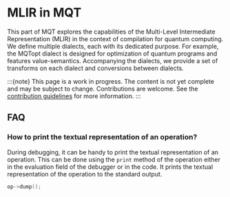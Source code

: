 # MLIR in MQT

This part of MQT explores the capabilities of the Multi-Level Intermediate Representation (MLIR) in the context of compilation for quantum computing.
We define multiple dialects, each with its dedicated purpose.
For example, the MQTopt dialect is designed for optimization of quantum programs and features value-semantics.
Accompanying the dialects, we provide a set of transforms on each dialect and conversions between dialects.

:::{note}
This page is a work in progress.
The content is not yet complete and may be subject to change.
Contributions are welcome.
See the [contribution guidelines](contributing.md) for more information.
:::

## FAQ

### How to print the textual representation of an operation?

During debugging, it can be handy to print the textual representation of an operation.
This can be done using the `print` method of the operation either in the evaluation field of the debugger or in the code.
It prints the textual representation of the operation to the standard output.

```c++
op->dump();
```
